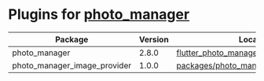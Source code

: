 # Plugins for [photo_manager][]

<!-- The list is genrated by `dart tools/make_readme.dart` -->

| Package | Version | Location | pub.dev |
| ------- | ------- | -------- | ------- |
| photo_manager | 2.8.0 | [flutter_photo_manager](flutter_photo_manager) | [photo_manager][photo_manager_pub] |
| photo_manager_image_provider | 1.0.0 | [packages/photo_manager_image_provider](packages/photo_manager_image_provider) | [photo_manager_image_provider][photo_manager_image_provider_pub] |

[photo_manager]: https://pub.dev/packages/photo_manager
[photo_manager_pub]: https://pub.dev/packages/photo_manager
[photo_manager_image_provider_pub]: https://pub.dev/packages/photo_manager_image_provider
